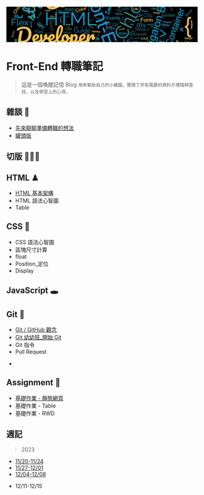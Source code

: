 ![image](https://github.com/ChloeTseng064/ChloeTseng064/blob/main/githubbanner.jpg)  

Front-End 轉職筆記 
===

> 這是一個喚醒記憶 Blog
<small> 用來幫助自己的小雞腦，整理了所有需要的資料方便隨時查找，以及學習上的心得。</small>

雜談 💬
---
- [先來聊聊準備轉職的想法](https://github.com/ChloeTseng064/F2E_studynotes/blob/main/folder/about%20change%20roles.md)
- [罐頭版](folder/can.md)

切版 👩🏻‍💻
---

HTML ♟
---
* [HTML 基本架構](https://github.com/ChloeTseng064/F2E_studynotes/blob/main/folder/BasicHTML.md)  
* HTML 語法心智圖  
* Table


CSS 🎨
---
* CSS 語法心智圖
* 區塊尺寸計算
* float
* Position_定位
* Display

JavaScript 🕳️
---

Git :memo:
---
* [Git / GitHub 觀念](https://github.com/ChloeTseng064/F2E_studynotes/blob/main/folder/Git%26GitHub.md)
* [Git 幼幼班_開始 Git](https://github.com/ChloeTseng064/F2E_studynotes/blob/main/folder/letsGit.md)
* Git 指令
* Pull Request
- 

Assignment 💯
---
* [基礎作業 - 靜態網頁](https://github.com/ChloeTseng064/F2E_studynotes/blob/main/folder/homework_lesson3.md)
* 基礎作業 - Table
* 基礎作業 - RWD

週記
---
> 2023
- [11/20-11/24](folder/wastebook/11.20-11.24.md)
- [11/27-12/01](folder/wastebook/11.27-12.01.md)
- [12/04-12/08](folder/wastebook/12.04-12.08.md)
* 12/11-12/15

